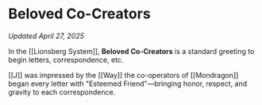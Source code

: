 # Beloved Co-Creators
*Updated April 27, 2025*

In the [[Lionsberg System]], **Beloved Co-Creators** is a standard greeting to begin letters, correspondence, etc. 

[[J]] was impressed by the [[Way]] the co-operators of [[Mondragon]] began every letter with "Esteemed Friend"—bringing honor, respect, and gravity to each correspondence. 